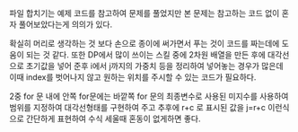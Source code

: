 파일 합치기는 예제 코드를 참고하여 문제를 풀었지만 본 문제는 참고하는 코드 없이 혼자 풀어보았다는게 의의가 있다.


확실히 머리로 생각하는 것 보다 손으로 종이에 써가면서 푸는 것이 코드를 짜는데에 도움이 되는 것 같다. 또한 DP에서 많이 쓰이는 스킬 중에 2차원 배열을 만든 후에 대각선으로 초기값을 넣어 준후 i에서 j까지의 가중치 등을 정리하여 넣어놓는 경우가 많은데 이때 index를 벗어나지 않고 원하는 위치를 주시할 수 있는 코드가 필요하다.

2중 for 문 내에 안쪽 for문에는 바깥쪽 for 문의 최종변수로 사용된 미지수를 사용하여 범위를 지정하여 대각선형태를 구현하여 주고 추후에 r+c 로 표시된 값을 j=r+c 이런식으로 간단하게 표현하여 수식 세울때 혼동이 없게하면 좋다.